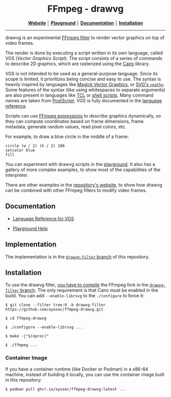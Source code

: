 <h1 align="center">FFmpeg - drawvg</h1>

<div align="center">

**[Website] │ [Playground] │ [Documentation](#documentation) │ [Installation](#installation)**

</div>

---

drawvg is an experimental [FFmpeg filter] to render vector graphics on top of
video frames.

[FFmpeg filter]: https://ffmpeg.org/ffmpeg-filters.html

The render is done by executing a script written in its own language, called VGS
(*Vector Graphics Script*). The script consists of a series of commands to
describe 2D graphics, which are rasterized using the [Cairo][libcairo] library.

[libcairo]: https://www.cairographics.org/

VGS is not intended to be used as a general-purpose language. Since its scope is
limited, it prioritizes being concise and easy to use. The syntax is heavily
inspired by languages like [Magick Vector Graphics][MGV], or
[SVG's `<path>`][svg-path]. Some features of the syntax (like using whitespaces
to separate arguments) are also present in languages like
[TCL](https://en.wikipedia.org/wiki/Tcl) or
[shell scripts](https://en.wikipedia.org/wiki/Shell_script).
Many command names are taken from [PostScript]. VGS is fully documented in the
[language reference][langref].

[svg-path]: https://developer.mozilla.org/en-US/docs/Web/SVG/Reference/Element/path
[MGV]: https://imagemagick.org/script/magick-vector-graphics.php
[PostScript]: https://en.wikipedia.org/wiki/PostScript

Scripts can use [FFmpeg expressions] to describe graphics dynamically, so they
can compute coordinates based on frame dimensions, frame metadata, generate
random values, read pixel colors, etc.

[FFmpeg expressions]: https://ffmpeg.org/ffmpeg-utils.html#Expression-Evaluation

For example, to draw a blue circle in the middle of a frame:

```
circle (w / 2) (h / 2) 100
setcolor blue
fill
```

You can experiment with  drawvg scripts in the [playground]. It also has a
gallery of more complex examples, to show most of the capabilities of the
interpreter.

There are other examples in the [repository's website][website], to show how
drawvg can be combined with other FFmpeg filters to modify video frames.

[website]: https://ayosec.github.io/ffmpeg-drawvg/
[playground]: https://ayosec.github.io/ffmpeg-drawvg/playground/

## Documentation

* [Language Reference for VGS][langref]

* [Playground Help](https://ayosec.github.io/ffmpeg-drawvg/playground/docs/manual.html)

[langref]: https://ayosec.github.io/ffmpeg-drawvg/playground/docs/langref.html

## Implementation

The implementation is in the [`drawvg-filter` branch](/../drawvg-filter/) of
this repository.

## Installation

To use the drawvg filter, [you have to compile][ffbuild] the FFmpeg fork in the
[`drawvg-filter` branch](/../drawvg-filter/). The only requirement is that Cairo
must be enabled in the build. You can add `--enable-librsvg` to the
`./configure` to force it:

[ffbuild]: https://trac.ffmpeg.org/wiki/CompilationGuide

```console
$ git clone --filter tree:0 -b drawvg-filter https://github.com/ayosec/ffmpeg-drawvg.git

$ cd ffmpeg-drawvg

$ ./configure --enable-librsvg ...

$ make -j"$(nproc)"

$ ./ffmpeg ...
```

### Container Image

If you have a container runtime (like Docker or Podman) in a x86-64 machine,
instead of building it locally, you can use the container image built in this
repository:

```console
$ podman pull ghcr.io/ayosec/ffmpeg-drawvg:latest ...
```
